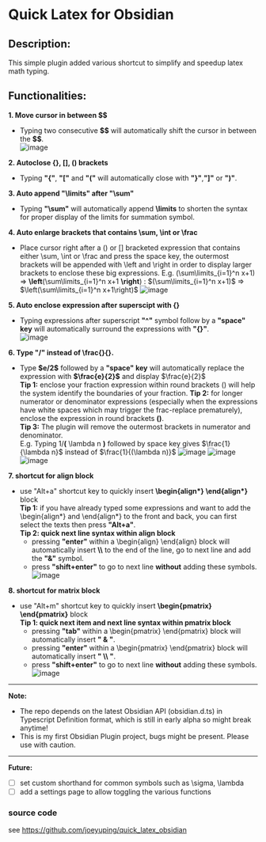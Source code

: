 # Quick Latex for Obsidian

## Description:
This simple plugin added various shortcut to simplify and speedup latex math typing.

## Functionalities:

**1. Move cursor in between \$\$**
* Typing two consecutive **\$\$** will automatically shift the cursor in between the **\$\$**.  
![image](https://github.com/joeyuping/quick_latex_obsidian/blob/master/demo%20gif/move%20cursor%20within%20math.gif)

**2. Autoclose {}, [], () brackets**
* Typing **"{"**, **"["** and **"("** will automatically close with **"}"**,**"]"** or **")"**.  

**3. Auto append "\limits" after "\sum"**  
* Typing **"\sum"** will automatically append **\limits** to shorten the syntax for proper display of the limits for summation symbol.

**4. Auto enlarge brackets that contains \sum, \int or \frac**  
* Place cursor right after a () or [] bracketed expression that contains either \sum, \int or \frac and press the space key, the outermost brackets will be appended with \left and \right in order to display larger brackets to enclose these big expressions. E.g. (\sum\limits_{i=1}^n x+1) => **\left**(\sum\limits_{i=1}^n x+1 **\right**) : $(\sum\limits_{i=1}^n x+1)$ => $\left(\sum\limits_{i=1}^n x+1\right)$
![image](https://github.com/joeyuping/quick_latex_obsidian/blob/master/demo%20gif/enlarge%20bracket.gif)

**5. Auto enclose expression after superscipt with {}**
* Typing expressions after superscript **"^"** symbol follow by a **"space" key** will automatically surround the expressions with **"{}"**.  
![image](https://github.com/joeyuping/quick_latex_obsidian/blob/master/demo%20gif/superscript.gif)

**6. Type "/" instead of \frac{}{}.**  
* Type **\$e/2\$** followed by a **"space" key** will automatically replace the expression with **\$\frac{e}{2}\$** and display $\frac{e}{2}$  
**Tip 1:** enclose your fraction expression within round brackets () will help the system identify the boundaries of your fraction.
**Tip 2:** for longer numerator or denominator expressions (especially when the expressions have white spaces which may trigger the frac-replace prematurely), enclose the expression in round brackets **()**.  
**Tip 3:** The plugin will remove the outermost brackets in numerator and denominator.  
E.g.  Typing 1/**(** \lambda n **)** followed by space key gives $\frac{1}{\lambda n}$ instead of $\frac{1}{(\lambda n)}$
![image](https://github.com/joeyuping/quick_latex_obsidian/blob/master/demo%20gif/frac1.gif)
![image](https://github.com/joeyuping/quick_latex_obsidian/blob/master/demo%20gif/frac2.gif)
![image](https://github.com/joeyuping/quick_latex_obsidian/blob/master/demo%20gif/frac3.gif)

**7. shortcut for align block**
* use "Alt+a" shortcut key to quickly insert **\begin{align\*} \end{align\*}** block  
**Tip 1:** if you have already typed some expressions and want to add the \begin{align\*} and \end{align\*} to the front and back, you can first select the texts then press **"Alt+a"**.  
**Tip 2: quick next line syntax within align block**
    * pressing **"enter"** within a \begin{align} \end{align} block will automatically insert **\\\\** to the end of the line, go to next line and add the **"&"** symbol.
    * press **"shift+enter"** to go to next line **without** adding these symbols.
![image](https://github.com/joeyuping/quick_latex_obsidian/blob/master/demo%20gif/align%20block.gif)

**8. shortcut for matrix block**
* use "Alt+m" shortcut key to quickly insert **\begin{pmatrix} \end{pmatrix}** block  
**Tip 1: quick next item and next line syntax within pmatrix block**
    * pressing **"tab"** within a \begin{pmatrix} \end{pmatrix} block will automatically insert **" & "**.
    * pressing **"enter"** within a \begin{pmatrix} \end{pmatrix} block will automatically insert **" \\\\ "**.
    * press **"shift+enter"** to go to next line **without** adding these symbols.
![image](https://github.com/joeyuping/quick_latex_obsidian/blob/master/demo%20gif/matrix%20block.gif)

---
**Note:**
* The repo depends on the latest Obsidian API (obsidian.d.ts) in Typescript Definition format, which is still in early alpha so might break anytime!
* This is my first Obsidian Plugin project, bugs might be present. Please use with caution.

---
**Future:**
- [ ] set custom shorthand for common symbols such as \sigma, \lambda
- [ ] add a settings page to allow toggling the various functions

### source code
see https://github.com/joeyuping/quick_latex_obsidian
